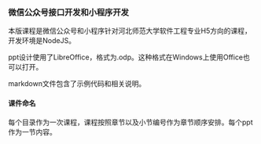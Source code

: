 ### 微信公众号接口开发和小程序开发

本版课程是微信公众号和小程序针对河北师范大学软件工程专业H5方向的课程，开发环境是NodeJS。

ppt设计使用了LibreOffice，格式为.odp。这种格式在Windows上使用Office也可以打开。

markdown文件包含了示例代码和相关说明。

#### 课件命名

每个目录作为一次课程，课程按照章节以及小节编号作为章节顺序安排。每个ppt作为一节内容。

